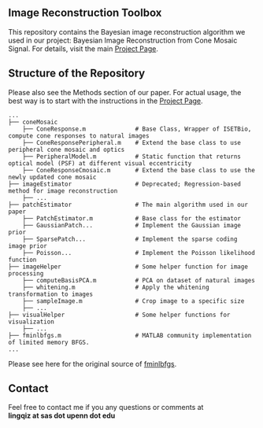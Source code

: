 ## Image Reconstruction Toolbox
This repository contains the Bayesian image reconstruction algorithm we used in our project: Bayesian Image Reconstruction from Cone Mosaic Signal. For details, visit the main [Project Page](https://github.com/isetbio/ISETImagePipeline).

## Structure of the Repository
Please also see the Methods section of our paper. For actual usage, the best way is to start with the instructions in the [Project Page](https://github.com/isetbio/ISETImagePipeline). 
```
...
├── coneMosaic                      
    ├── ConeResponse.m              # Base Class, Wrapper of ISETBio, compute cone responses to natural images
    ├── ConeResponsePeripheral.m    # Extend the base class to use peripheral cone mosaic and optics
    ├── PeripheralModel.m           # Static function that returns optical model (PSF) at different visual eccentricity
    ├── ConeResponseCmosaic.m       # Extend the base class to use the newly updated cone mosaic 
├── imageEstimator                  # Deprecated; Regression-based method for image reconstruction    
    ├── ...
├── patchEstimator                  # The main algorithm used in our paper
    ├── PatchEstimator.m            # Base class for the estimator
    ├── GaussianPatch...            # Implement the Gaussian image prior
    ├── SparsePatch...              # Implement the sparse coding image prior
    ├── Poisson...                  # Implement the Poisson likelihood function
├── imageHelper                     # Some helper function for image processing
    ├── computeBasisPCA.m           # PCA on dataset of natural images
    ├── whitening.m                 # Apply the whitening transformation to images
    ├── sampleImage.m               # Crop image to a specific size
    ├── ... 
├── visualHelper                    # Some helper functions for visualization
    ├── ... 
├── fminlbfgs.m                     # MATLAB community implementation of limited memory BFGS.
...
```
Please see here for the original source of [fminlbfgs](https://www.mathworks.com/matlabcentral/fileexchange/23245-fminlbfgs-fast-limited-memory-optimizer).

## Contact
Feel free to contact me if you any questions or comments at   
**lingqiz at sas dot upenn dot edu**